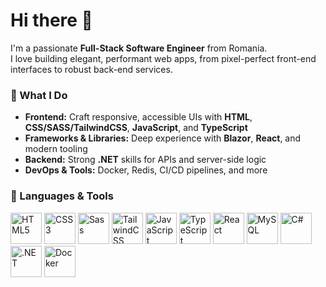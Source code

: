 # Hi there 👋

I'm a passionate **Full-Stack Software Engineer** from Romania.  
I love building elegant, performant web apps, from pixel-perfect front-end interfaces to robust back-end services.

### 🚀 What I Do
- **Frontend:** Craft responsive, accessible UIs with **HTML**, **CSS/SASS/TailwindCSS**, **JavaScript**, and **TypeScript**  
- **Frameworks & Libraries:** Deep experience with **Blazor**, **React**, and modern tooling  
- **Backend:** Strong **.NET** skills for APIs and server-side logic  
- **DevOps & Tools:** Docker, Redis, CI/CD pipelines, and more

### 🧰 Languages & Tools
<p>
  <img alt="HTML5" width="50" src="https://cdn.jsdelivr.net/gh/devicons/devicon/icons/html5/html5-original.svg"/>
  <img alt="CSS3" width="50" src="https://cdn.jsdelivr.net/gh/devicons/devicon/icons/css3/css3-original.svg"/>
  <img alt="Sass" width="50" src="https://cdn.jsdelivr.net/gh/devicons/devicon/icons/sass/sass-original.svg"/>
  <img alt="TailwindCSS" width="50" src="https://cdn.jsdelivr.net/gh/devicons/devicon@latest/icons/tailwindcss/tailwindcss-original.svg" />
  <img alt="JavaScript" width="50" src="https://cdn.jsdelivr.net/gh/devicons/devicon/icons/javascript/javascript-original.svg"/>
  <img alt="TypeScript" width="50" src="https://cdn.jsdelivr.net/gh/devicons/devicon/icons/typescript/typescript-original.svg"/>
  <img alt="React" width="50" src="https://cdn.jsdelivr.net/gh/devicons/devicon/icons/react/react-original.svg"/>
  <img alt="MySQL" width="50" src="https://cdn.jsdelivr.net/gh/devicons/devicon/icons/mysql/mysql-original.svg"/>
  <img alt="C#" width="50" src="https://cdn.jsdelivr.net/gh/devicons/devicon/icons/csharp/csharp-original.svg"/>
  <img alt=".NET" width="50" src="https://cdn.jsdelivr.net/gh/devicons/devicon/icons/dot-net/dot-net-original.svg"/>
  <img alt="Docker" width="50" src="https://cdn.jsdelivr.net/gh/devicons/devicon/icons/docker/docker-original.svg"/>
</p>


